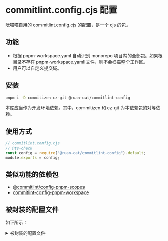 # commitlint.config.cjs 配置

阮喵喵自用的 commitlint.config.cjs 的配置，是一个 cjs 的包。

## 功能

- 根据 pnpm-workspace.yaml 自动识别 monorepo 项目内的全部包。如果根目录不存在 pnpm-workspace.yaml 文件，则不会扫描整个工作区。
- 用户可以自定义提交域。

## 安装

```bash
pnpm i -D commitizen cz-git @ruan-cat/commitlint-config
```

本库应当作为开发环境依赖。其中，commitizen 和 cz-git 为本依赖包的对等依赖。

## 使用方式

```js
// commitlint.config.cjs
// @ts-check
const config = require("@ruan-cat/commitlint-config").default;
module.exports = config;
```

## 类似功能的依赖包

- [@commitlint/config-pnpm-scopes](https://npm.im/@commitlint/config-pnpm-scopes)
- [commitlint-config-pnpm-workspace](https://npm.im/commitlint-config-pnpm-workspace)

## 被封装的配置文件

如下所示：

<details>

<summary>
被封装的配置文件
</summary>

<!-- prettier-ignore-start -->
<!-- automd:file src="./src/config.ts" code -->

```ts [config.ts]
import { type UserConfig } from "cz-git";

/**
 * @description
 * 这个配置文件不能使用ts格式 ts不被支持
 *
 * 该配置没有 scopes 范围
 *
 * @see https://cz-git.qbb.sh/zh/config/#中英文对照模板
 * @see https://cz-git.qbb.sh/zh/recipes/#
 */
export const config: UserConfig = {
	rules: {
		// @see: https://commitlint.js.org/#/reference-rules
	},
	prompt: {
		alias: { fd: "docs: fix typos" },

		messages: {
			type: "选择你要提交的类型 :",
			scope: "选择一个提交范围（可选）:",
			customScope: "请输入自定义的提交范围 :",
			subject: "填写简短精炼的变更描述 :\n",
			body: '填写更加详细的变更描述（可选）。使用 "|" 换行 :\n',
			breaking: '列举非兼容性重大的变更（可选）。使用 "|" 换行 :\n',
			footerPrefixesSelect: "选择关联issue前缀（可选）:",
			customFooterPrefix: "输入自定义issue前缀 :",
			footer: "列举关联issue (可选) 例如: #31, #I3244 :\n",
			confirmCommit: "是否提交或修改commit ?",
		},

		/**
		 * 基于monorepo内项目，决定提交范围域
		 *
		 * 该配置可以用 getUserConfig 函数设置
		 */
		// scopes,

		// https://cz-git.qbb.sh/zh/recipes/#多选模式
		enableMultipleScopes: true,
		scopeEnumSeparator: ",",

		allowCustomScopes: true,
		allowEmptyScopes: true,
		customScopesAlign: "bottom",
		customScopesAlias: "custom",
		emptyScopesAlias: "empty",

		types: [
			{ value: "✨ feat", name: "✨ feat:     新增功能 | A new feature" },
			{ value: "🐞 fix", name: "🐞 fix:      修复缺陷 | A bug fix" },
			{ value: "📃 docs", name: "📃 docs:     文档更新 | Documentation only changes" },
			{ value: "🌈 style", name: "🌈 style:    代码格式 | Changes that do not affect the meaning of the code" },
			{
				value: "🦄 refactor",
				name: "🦄 refactor: 代码重构 | A code change that neither fixes a bug nor adds a feature",
			},
			{ value: "🎈 perf", name: "🎈 perf:     性能提升 | A code change that improves performance" },
			{ value: "🧪 test", name: "🧪 test:     测试相关 | Adding missing tests or correcting existing tests" },
			{
				value: "🔧 build",
				name: "🔧 build:    构建相关 | Changes that affect the build system or external dependencies",
			},
			{ value: "🐎 ci", name: "🐎 ci:       持续集成 | Changes to our CI configuration files and scripts" },
			{ value: "🎉 init", name: "🎉 init:     初始化 | 项目初始化。" },
			{ value: "↩ revert", name: "↩ revert:   回退代码 | Revert to a commit" },
			{ value: "🐳 chore", name: "🐳 chore:    其他修改 | Other changes that do not modify src or test files" },
			{
				value: "🤔 save-file",
				name: "🤔 save-file:    保存文件 | 文件保存类型。仅仅是为了保存文件。有时候会需要紧急提交，并快速切换分支。此时就需要提交代码。并保存文件。",
			},
			{ value: "⚙️ config", name: "⚙️ config:    更新配置 | 配置更新。通用性的配置更新。" },
			{ value: "✋ main-pull-update", name: "✋ main-pull-update:    主分支拉取更新 | 主分支拉取更新。" },
			{ value: "🗑 del", name: "🗑 del:    删除垃圾 | 删除无意义的东西，注释，文件，代码段等。" },
			{ value: "⏩ mark-progress", name: "⏩ mark-progress:    标记进度 | 标记进度。" },
		],
		useEmoji: true,
		emojiAlign: "center",
		useAI: false,
		aiNumber: 1,
		themeColorCode: "",

		upperCaseSubject: false,
		markBreakingChangeMode: false,
		allowBreakingChanges: ["feat", "fix"],
		breaklineNumber: 100,
		breaklineChar: "|",
		skipQuestions: [],
		issuePrefixes: [
			// 如果使用 gitee 作为开发管理
			{ value: "link", name: "link:     链接 ISSUES 进行中" },
			{ value: "closed", name: "closed:   标记 ISSUES 已完成" },
		],
		customIssuePrefixAlign: "top",
		emptyIssuePrefixAlias: "skip",
		customIssuePrefixAlias: "custom",
		allowCustomIssuePrefix: true,
		allowEmptyIssuePrefix: true,
		confirmColorize: true,
		scopeOverrides: undefined,
		defaultBody: "",
		defaultIssues: "",
		defaultScope: "",
		defaultSubject: "",
	},
};

```

<!-- /automd -->
<!-- prettier-ignore-end -->

</details>
